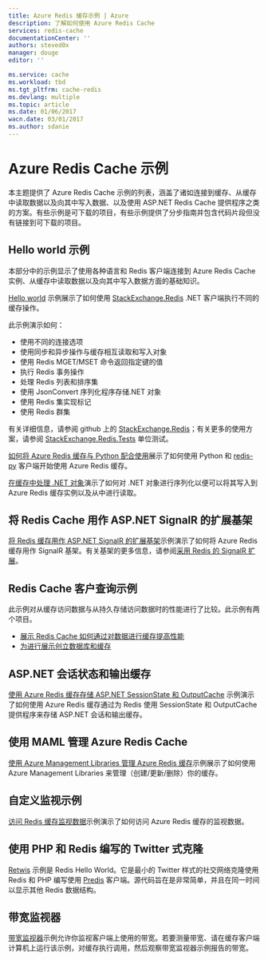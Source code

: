 ```yaml
---
title: Azure Redis 缓存示例 | Azure
description: 了解如何使用 Azure Redis Cache
services: redis-cache
documentationCenter: ''
authors: steved0x
manager: douge
editor: ''

ms.service: cache
ms.workload: tbd
ms.tgt_pltfrm: cache-redis
ms.devlang: multiple
ms.topic: article
ms.date: 01/06/2017
wacn.date: 03/01/2017
ms.author: sdanie
---
```


# Azure Redis Cache 示例 

本主题提供了 Azure Redis Cache 示例的列表，涵盖了诸如连接到缓存、从缓存中读取数据以及向其中写入数据、以及使用 ASP.NET Redis Cache 提供程序之类的方案。有些示例是可下载的项目，有些示例提供了分步指南并包含代码片段但没有链接到可下载的项目。

## Hello world 示例

本部分中的示例显示了使用各种语言和 Redis 客户端连接到 Azure Redis Cache 实例、从缓存中读取数据以及向其中写入数据方面的基础知识。

[Hello world](https://github.com/rustd/RedisSamples/tree/master/HelloWorld) 示例展示了如何使用 [StackExchange.Redis](https://github.com/StackExchange/StackExchange.Redis) .NET 客户端执行不同的缓存操作。

此示例演示如何：

- 使用不同的连接选项
- 使用同步和异步操作与缓存相互读取和写入对象
- 使用 Redis MGET/MSET 命令返回指定键的值
- 执行 Redis 事务操作
- 处理 Redis 列表和排序集
- 使用 JsonConvert 序列化程序存储.NET 对象
- 使用 Redis 集实现标记
- 使用 Redis 群集

有关详细信息，请参阅 github 上的 [StackExchange.Redis](https://github.com/StackExchange/StackExchange.Redis)；有关更多的使用方案，请参阅 [StackExchange.Redis.Tests](https://github.com/StackExchange/StackExchange.Redis/tree/master/StackExchange.Redis.Tests) 单位测试。

[如何将 Azure Redis 缓存与 Python 配合使用](./cache-python-get-started.md)展示了如何使用 Python 和 [redis-py](https://github.com/andymccurdy/redis-py) 客户端开始使用 Azure Redis 缓存。

[在缓存中处理 .NET 对象](./cache-dotnet-how-to-use-azure-redis-cache.md#work-with-net-objects-in-the-cache)演示了如何对 .NET 对象进行序列化以便可以将其写入到 Azure Redis 缓存实例以及从中进行读取。

## 将 Redis Cache 用作 ASP.NET SignalR 的扩展基架

[将 Redis 缓存用作 ASP.NET SignalR 的扩展基架](https://github.com/rustd/RedisSamples/tree/master/RedisAsSignalRBackplane)示例演示了如何将 Azure Redis 缓存用作 SignalR 基架。有关基架的更多信息，请参阅[采用 Redis 的 SignalR 扩展](http://www.asp.net/signalr/overview/performance/scaleout-with-redis)。

## Redis Cache 客户查询示例

此示例对从缓存访问数据与从持久存储访问数据时的性能进行了比较。此示例有两个项目。

- [展示 Redis Cache 如何通过对数据进行缓存提高性能](https://github.com/rustd/RedisSamples/tree/master/RedisCacheCustomerQuerySample)
- [为进行展示创立数据库和缓存](https://github.com/rustd/RedisSamples/tree/master/SeedCacheForCustomerQuerySample)

## ASP.NET 会话状态和输出缓存

[使用 Azure Redis 缓存存储 ASP.NET SessionState 和 OutputCache](https://github.com/rustd/RedisSamples/tree/master/SessionState_OutputCaching) 示例演示了如何使用 Azure Redis 缓存通过为 Redis 使用 SessionState 和 OutputCache 提供程序来存储 ASP.NET 会话和输出缓存。

## 使用 MAML 管理 Azure Redis Cache

[使用 Azure Management Libraries 管理 Azure Redis 缓存](https://github.com/rustd/RedisSamples/tree/master/ManageCacheUsingMAML)示例展示了如何使用 Azure Management Libraries 来管理（创建/更新/删除）你的缓存。

## 自定义监视示例

[访问 Redis 缓存监视数据](https://github.com/rustd/RedisSamples/tree/master/CustomMonitoring)示例演示了如何访问 Azure Redis 缓存的监视数据。

## 使用 PHP 和 Redis 编写的 Twitter 式克隆

[Retwis](https://github.com/SyntaxC4-MSFT/retwis) 示例是 Redis Hello World。它是最小的 Twitter 样式的社交网络克隆使用 Redis 和 PHP 编写使用 [Predis](https://github.com/nrk/predis) 客户端。源代码旨在是非常简单，并且在同一时间以显示其他 Redis 数据结构。

## 带宽监视器

[带宽监视器](https://github.com/JonCole/SampleCode/tree/master/BandWidthMonitor)示例允许你监视客户端上使用的带宽。若要测量带宽、请在缓存客户端计算机上运行该示例，对缓存执行调用，然后观察带宽监视器示例报告的带宽。

<!---HONumber=Mooncake_Quality_Review_1230_2016-->